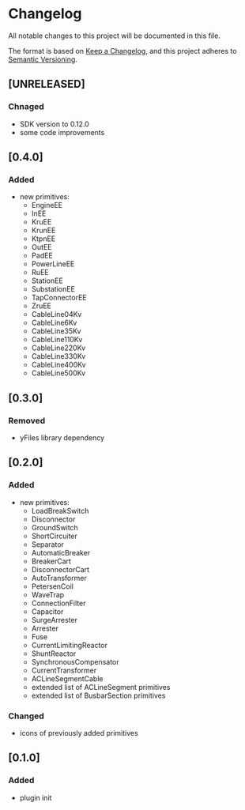 # Changelog

All notable changes to this project will be documented in this file.

The format is based on [Keep a Changelog](https://keepachangelog.com/en/1.0.0/),
and this project adheres to [Semantic Versioning](https://semver.org/spec/v2.0.0.html).

## [UNRELEASED]

### Chnaged

- SDK version to 0.12.0
- some code improvements

## [0.4.0]

### Added

- new primitives:
  - EngineEE
  - InEE
  - KruEE
  - KrunEE
  - KtpnEE
  - OutEE
  - PadEE
  - PowerLineEE
  - RuEE
  - StationEE
  - SubstationEE
  - TapConnectorEE
  - ZruEE
  - CableLine04Kv
  - CableLine6Kv
  - CableLine35Kv
  - CableLine110Kv
  - CableLine220Kv
  - CableLine330Kv
  - CableLine400Kv
  - CableLine500Kv

## [0.3.0]

### Removed

- yFiles library dependency

## [0.2.0]

### Added

- new primitives:
  - LoadBreakSwitch
  - Disconnector
  - GroundSwitch
  - ShortCircuiter
  - Separator
  - AutomaticBreaker
  - BreakerCart
  - DisconnectorCart
  - AutoTransformer
  - PetersenCoil
  - WaveTrap
  - ConnectionFilter
  - Capacitor
  - SurgeArrester
  - Arrester
  - Fuse
  - CurrentLimitingReactor
  - ShuntReactor
  - SynchronousCompensator
  - CurrentTransformer
  - ACLineSegmentCable
  - extended list of ACLineSegment primitives
  - extended list of BusbarSection primitives

### Changed

- icons of previously added primitives

## [0.1.0]

### Added

- plugin init

